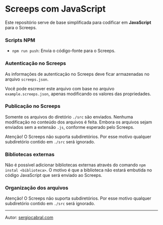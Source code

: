 # Screeps com JavaScript

Este repositório serve de base simplificada para
codificar em **JavaScript** para o Screeps.

### Scripts NPM

- `npm run push`: Envia o código-fonte para o Screeps.

### Autenticação no Screeps

As informações de autenticação no Screeps deve ficar
armazenadas no arquivo `screeps.json`.

Você pode escrever este arquivo com base no arquivo
`example.screeps.json`, apenas modificando os valores
das propriedades.

### Publicação no Screeps

Somente os arquivos do diretório `./src` são enviados.
Nenhuma modificação no conteúdo dos arquivos é feita.
Embora os arquivos sejam enviados sem a extensão `.js`,
conforme esperado pelo Screeps.

Atenção! O Screeps não suporta subdiretórios. Por esse
motivo qualquer subdiretório contido em `./src` será
ignorado.

### Bibliotecas externas

Não é possível adicionar bibliotecas externas
através do comando `npm instal <biblioteca>`.
O motivo é que a biblioteca não estará embutida
no código JavaScript que será enviado ao Screeps.

### Organização dos arquivos

Atenção! O Screeps não suporta subdiretórios. Por esse
motivo qualquer subdiretório contido em `./src` será
ignorado.

---
Autor: [sergiocabral.com](https://sergiocabral.com)

